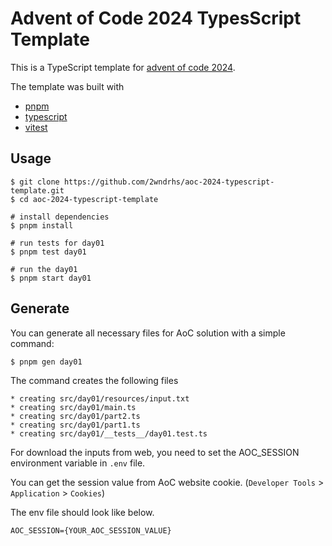 # Advent of Code 2024 TypesScript Template

This is a TypeScript template for [advent of code 2024](https://adventofcode.com/2024).

The template was built with

- [pnpm](https://pnpm.io/)
- [typescript](https://www.typescriptlang.org/)
- [vitest](https://vitest.dev/)

## Usage

```shell
$ git clone https://github.com/2wndrhs/aoc-2024-typescript-template.git
$ cd aoc-2024-typescript-template

# install dependencies
$ pnpm install

# run tests for day01
$ pnpm test day01

# run the day01
$ pnpm start day01
```

## Generate

You can generate all necessary files for AoC solution with a simple command:

```shell
$ pnpm gen day01
```

The command creates the following files

```shell
* creating src/day01/resources/input.txt
* creating src/day01/main.ts
* creating src/day01/part2.ts
* creating src/day01/part1.ts
* creating src/day01/__tests__/day01.test.ts
```

For download the inputs from web, you need to set the AOC_SESSION environment variable in `.env` file.

You can get the session value from AoC website cookie. (`Developer Tools` > `Application` > `Cookies`)

The env file should look like below.

```
AOC_SESSION={YOUR_AOC_SESSION_VALUE}
```
